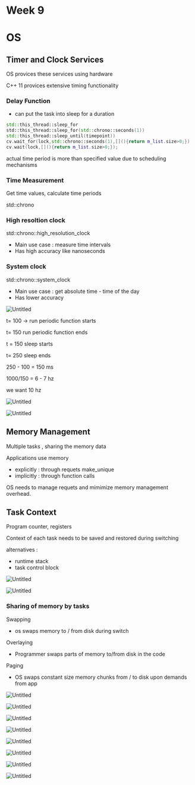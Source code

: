 # Week 9

# OS

## Timer and Clock Services

OS provices these services using hardware

C++ 11 provices extensive timing functionality

### Delay Function

- can put the task into sleep for a duration

```cpp
std::this_thread::sleep_for
std::this_thread::sleep_for(std::chrono::seconds(1))
std::this_thread::sleep_until(timepoint))
cv.wait_for(lock,std::chrono::seconds(1),[](){return m_list.size>0;})
cv.wait(lock,[](){return m_list.size>0;});

```

actual time period is more than specified value due to scheduling mechanisms

### Time Measurement

Get time values, calculate time periods

std::chrono

### High resoltion clock

std::chrono::high_resolution_clock

- Main use case : measure time intervals
- Has high accuracy like nanoseconds

### System clock

std::chrono::system_clock

- Main use case : get absolute time - time of the day
- Has lower accuracy

![Untitled](Week%209%20309d0c3c533641dba9dd58c9ed816020/Untitled.png)

t= 100 → run periodic function starts

t= 150 run periodic function ends

t = 150 sleep starts

t= 250 sleep ends

250 - 100 = 150 ms

1000/150 = 6 - 7 hz

we want 10 hz

![Untitled](Week%209%20309d0c3c533641dba9dd58c9ed816020/Untitled%201.png)

![Untitled](Week%209%20309d0c3c533641dba9dd58c9ed816020/Untitled%202.png)

## Memory Management

Multiple tasks , sharing the memory data

Applications use memory 

- explicitly : through requets make_unique
- implicitly : through function calls

OS needs to manage requets and mimimize memory management overhead.

## Task Context

Program counter, registers

Context of each task needs to be saved and restored during switching

alternatives : 

- runtime stack
- task control block

![Untitled](Week%209%20309d0c3c533641dba9dd58c9ed816020/Untitled%203.png)

![Untitled](Week%209%20309d0c3c533641dba9dd58c9ed816020/Untitled%204.png)

### Sharing of memory by tasks

Swapping

- os swaps memory to / from disk during switch

Overlaying

- Programmer swaps parts of memory to/from disk in the code

Paging

- OS swaps constant size memory chunks from / to disk upon demands from app

![Untitled](Week%209%20309d0c3c533641dba9dd58c9ed816020/Untitled%205.png)

![Untitled](Week%209%20309d0c3c533641dba9dd58c9ed816020/Untitled%206.png)

![Untitled](Week%209%20309d0c3c533641dba9dd58c9ed816020/Untitled%207.png)

![Untitled](Week%209%20309d0c3c533641dba9dd58c9ed816020/Untitled%208.png)

![Untitled](Week%209%20309d0c3c533641dba9dd58c9ed816020/Untitled%209.png)

![Untitled](Week%209%20309d0c3c533641dba9dd58c9ed816020/Untitled%2010.png)

![Untitled](Week%209%20309d0c3c533641dba9dd58c9ed816020/Untitled%2011.png)

![Untitled](Week%209%20309d0c3c533641dba9dd58c9ed816020/Untitled%2012.png)